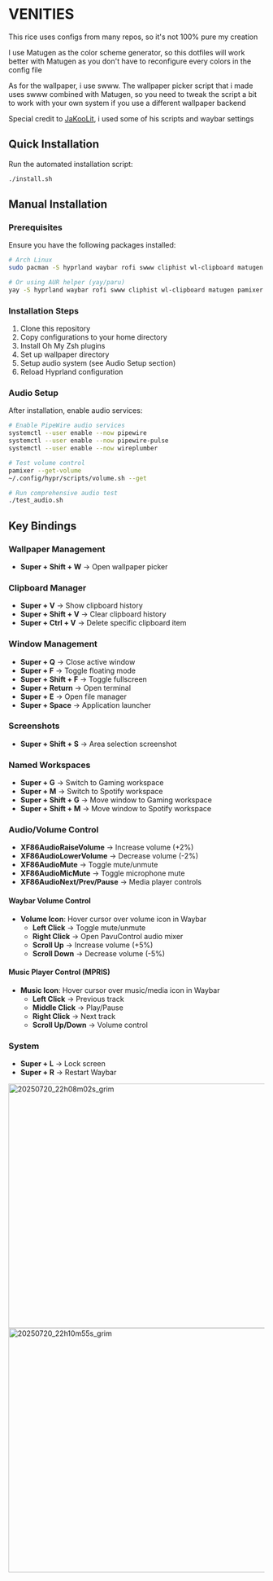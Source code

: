 # VENITIES
This rice uses configs from many repos, so it's not 100% pure my creation

I use Matugen as the color scheme generator, so this dotfiles will work better with Matugen as you don't have to reconfigure every colors in the config file

As for the wallpaper, i use swww. The wallpaper picker script that i made uses swww combined with Matugen, so you need to tweak the script a bit to work with your own system if you use a different wallpaper backend

Special credit to [JaKooLit](https://github.com/JaKooLit), i used some of his scripts and waybar settings


## Quick Installation

Run the automated installation script:
```bash
./install.sh
```

## Manual Installation

### Prerequisites
Ensure you have the following packages installed:
```bash
# Arch Linux
sudo pacman -S hyprland waybar rofi swww cliphist wl-clipboard matugen pamixer oh-my-zsh-git pipewire pipewire-pulse pipewire-alsa wireplumber

# Or using AUR helper (yay/paru)
yay -S hyprland waybar rofi swww cliphist wl-clipboard matugen pamixer oh-my-zsh-git pipewire pipewire-pulse pipewire-alsa wireplumber
```

### Installation Steps
1. Clone this repository
2. Copy configurations to your home directory
3. Install Oh My Zsh plugins
4. Set up wallpaper directory
5. Setup audio system (see Audio Setup section)
6. Reload Hyprland configuration

### Audio Setup
After installation, enable audio services:
```bash
# Enable PipeWire audio services
systemctl --user enable --now pipewire
systemctl --user enable --now pipewire-pulse
systemctl --user enable --now wireplumber

# Test volume control
pamixer --get-volume
~/.config/hypr/scripts/volume.sh --get

# Run comprehensive audio test
./test_audio.sh
```

## Key Bindings

### Wallpaper Management
- **Super + Shift + W** → Open wallpaper picker

### Clipboard Manager
- **Super + V** → Show clipboard history
- **Super + Shift + V** → Clear clipboard history
- **Super + Ctrl + V** → Delete specific clipboard item

### Window Management
- **Super + Q** → Close active window
- **Super + F** → Toggle floating mode
- **Super + Shift + F** → Toggle fullscreen
- **Super + Return** → Open terminal
- **Super + E** → Open file manager
- **Super + Space** → Application launcher

### Screenshots
- **Super + Shift + S** → Area selection screenshot

### Named Workspaces
- **Super + G** → Switch to Gaming workspace
- **Super + M** → Switch to Spotify workspace
- **Super + Shift + G** → Move window to Gaming workspace
- **Super + Shift + M** → Move window to Spotify workspace

### Audio/Volume Control
- **XF86AudioRaiseVolume** → Increase volume (+2%)
- **XF86AudioLowerVolume** → Decrease volume (-2%)
- **XF86AudioMute** → Toggle mute/unmute
- **XF86AudioMicMute** → Toggle microphone mute
- **XF86AudioNext/Prev/Pause** → Media player controls

#### Waybar Volume Control
- **Volume Icon**: Hover cursor over volume icon in Waybar
  - **Left Click** → Toggle mute/unmute
  - **Right Click** → Open PavuControl audio mixer
  - **Scroll Up** → Increase volume (+5%)
  - **Scroll Down** → Decrease volume (-5%)

#### Music Player Control (MPRIS)
- **Music Icon**: Hover cursor over music/media icon in Waybar
  - **Left Click** → Previous track
  - **Middle Click** → Play/Pause
  - **Right Click** → Next track
  - **Scroll Up/Down** → Volume control

### System
- **Super + L** → Lock screen
- **Super + R** → Restart Waybar

<img width="640" height="480" alt="20250720_22h08m02s_grim" src="https://github.com/user-attachments/assets/cdfc60a8-9241-4633-bc23-8d80ebe9f862" />

<img width="640" height="480" alt="20250720_22h10m55s_grim" src="https://github.com/user-attachments/assets/66696b8b-d479-4884-b10b-1920ae8b21a2" />


